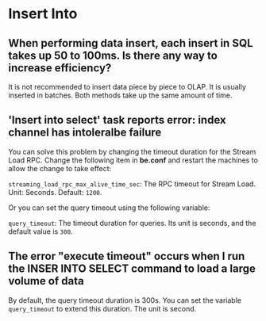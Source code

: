 # Insert Into

## When performing data insert, each insert in SQL takes up 50 to 100ms. Is there any way to increase efficiency?

It is not recommended to insert data piece by piece to OLAP. It is usually inserted in batches. Both methods take up the same amount of time.

## 'Insert into select' task reports error: index channel has intoleralbe failure

You can solve this problem by changing the timeout duration for the Stream Load RPC. Change the following item in **be.conf** and restart the machines to allow the change to take effect:

`streaming_load_rpc_max_alive_time_sec`: The RPC timeout for Stream Load. Unit: Seconds. Default: `1200`.

Or you can set the query timeout using the following variable:

`query_timeout`: The timeout duration for queries. Its unit is seconds, and the default value is `300`.

## The error "execute timeout" occurs when I run the INSER INTO SELECT command to load a large volume of data

By default, the query timeout duration is 300s. You can set the variable `query_timeout` to extend this duration. The unit is second.
